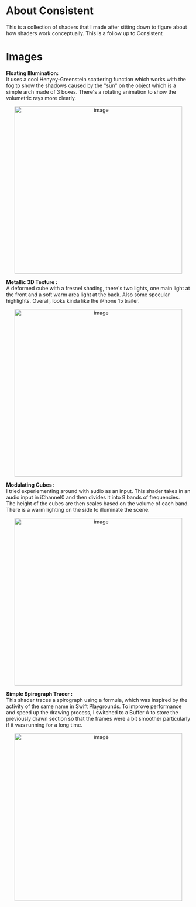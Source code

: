 # About Consistent

This is a collection of shaders that I made after sitting down to figure about how shaders work conceptually. This is a follow up to Consistent

# Images

**Floating Illumination:**<br>
It uses a cool Henyey-Greenstein scattering function which works with the fog to show the shadows caused by the "sun" on the object which is a simple arch made of 3 boxes. There's a rotating animation to show the volumetric rays more clearly.
<p align="center"><img width="458" alt="image" src="https://github.com/user-attachments/assets/2396d882-30fd-48ab-a835-461a02ccddc1" /></p>

**Metallic 3D Texture :**<br>
A deformed cube with a fresnel shading, there's two lights, one main light at the front and a soft warm area light at the back. Also some specular highlights. Overall, looks kinda like the iPhone 15 trailer.
<p align="center"><img width="458" alt="image" src="https://github.com/user-attachments/assets/9ea4f2fc-a908-4bc8-989c-3232058ee355" /></p>

**Modulating Cubes :**<br>
I tried experiementing around with audio as an input. This shader takes in an audio input in iChannel0 and then divides it into 9 bands of frequencies. The height of the cubes are then scales based on the volume of each band. There is a warm lighting on the side to illuminate the scene. 
<p align="center"><img width="458" alt="image" src="https://github.com/user-attachments/assets/fc61b4a3-45b9-4fbc-ade3-07d7a3e321a8" /></p>

**Simple Spirograph Tracer :**<br>
This shader traces a spirograph using a formula, which was inspired by the activity of the same name in Swift Playgrounds. To improve performance and speed up the drawing process, I switched to a Buffer A to store the previously drawn section so that the frames were a bit smoother particularly if it was running for a long time.
<p align="center"><img width="458" alt="image" src="https://github.com/user-attachments/assets/f1dbeaa4-9e1a-4eb2-b43f-71d2ea13ec73" /></p>
